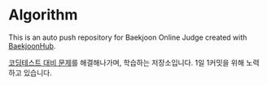 # Algorithm
This is an auto push repository for Baekjoon Online Judge created with [BaekjoonHub](https://github.com/BaekjoonHub/BaekjoonHub).

[코딩테스트 대비 문제](https://github.com/iamhyeyeon/baekjoon)를 해결해나가며, 학습하는 저장소입니다.
1일 1커밋을 위해 노력하고 있습니다.
